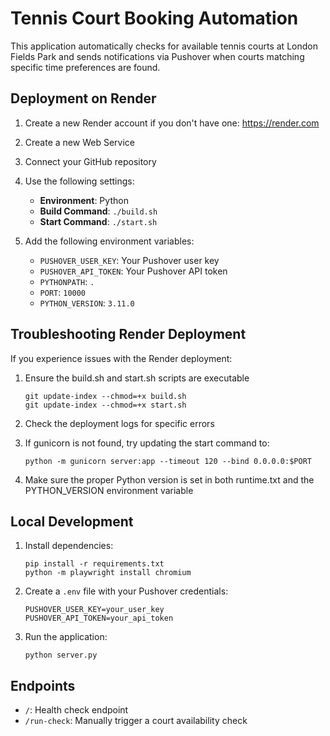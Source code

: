 # Tennis Court Booking Automation

This application automatically checks for available tennis courts at London Fields Park and sends notifications via Pushover when courts matching specific time preferences are found.

## Deployment on Render

1. Create a new Render account if you don't have one: https://render.com
2. Create a new Web Service
3. Connect your GitHub repository
4. Use the following settings:
   - **Environment**: Python
   - **Build Command**: `./build.sh`
   - **Start Command**: `./start.sh`

5. Add the following environment variables:
   - `PUSHOVER_USER_KEY`: Your Pushover user key
   - `PUSHOVER_API_TOKEN`: Your Pushover API token
   - `PYTHONPATH`: `.`
   - `PORT`: `10000`
   - `PYTHON_VERSION`: `3.11.0`

## Troubleshooting Render Deployment

If you experience issues with the Render deployment:

1. Ensure the build.sh and start.sh scripts are executable
   ```
   git update-index --chmod=+x build.sh
   git update-index --chmod=+x start.sh
   ```

2. Check the deployment logs for specific errors
3. If gunicorn is not found, try updating the start command to:
   ```
   python -m gunicorn server:app --timeout 120 --bind 0.0.0.0:$PORT
   ```

4. Make sure the proper Python version is set in both runtime.txt and the PYTHON_VERSION environment variable

## Local Development

1. Install dependencies:
   ```
   pip install -r requirements.txt
   python -m playwright install chromium
   ```

2. Create a `.env` file with your Pushover credentials:
   ```
   PUSHOVER_USER_KEY=your_user_key
   PUSHOVER_API_TOKEN=your_api_token
   ```

3. Run the application:
   ```
   python server.py
   ```

## Endpoints

- `/`: Health check endpoint
- `/run-check`: Manually trigger a court availability check